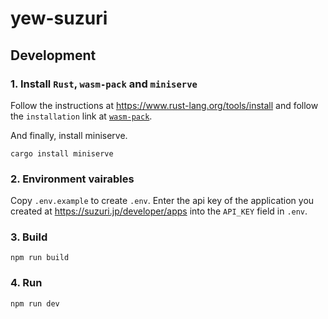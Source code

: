 # yew-suzuri

## Development

### 1. Install `Rust`, `wasm-pack` and `miniserve`

Follow the instructions at https://www.rust-lang.org/tools/install and follow the `installation` link at [`wasm-pack`](https://github.com/rustwasm/wasm-pack).

And finally, install miniserve.
```
cargo install miniserve
```

### 2. Environment vairables

Copy `.env.example` to create `.env`.
Enter the api key of the application you created at https://suzuri.jp/developer/apps into the `API_KEY` field in `.env`.

### 3. Build

```
npm run build
```

### 4. Run

```
npm run dev
```